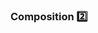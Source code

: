 ### Composition :two:

<panel type="seamless" header="%%-----------------------------------------%%" expanded>
  <include src="./index.md#main" />
</panel>
